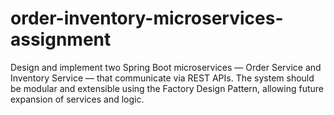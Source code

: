 # order-inventory-microservices-assignment
Design and implement two Spring Boot microservices — Order Service and Inventory Service — that communicate via REST APIs. The system should be modular and extensible using the Factory Design Pattern, allowing future expansion of services and logic.
